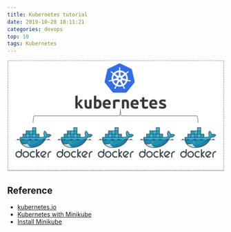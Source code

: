 ```yaml
---
title: Kubernetes tutorial
date: 2019-10-28 18:11:21
categories: devops
top: 10
tags: Kubernetes
---
```


<img src="/images/devops/kubernetes-1.png" width="550" alt="kubernetes.io" />

<!-- more -->



## Reference

- [kubernetes.io][1]
- [Kubernetes with Minikube][2]
- [Install Minikube][3]

[1]: https://kubernetes.io
[2]: https://kubernetes.io/docs/setup/learning-environment/minikube/
[3]: https://kubernetes.io/docs/tasks/tools/install-minikube/